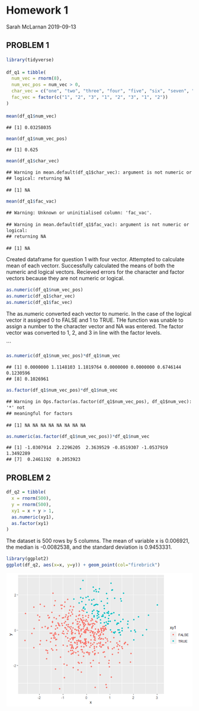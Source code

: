Homework 1
================
Sarah McLarnan
2019-09-13

PROBLEM 1
---------

``` r
library(tidyverse)

df_q1 = tibble(
  num_vec = rnorm(8),
  num_vec_pos = num_vec > 0,
  char_vec = c("one", "two", "three", "four", "five", "six", "seven", "eight"),
  fac_vec = factor(c("1", "2", "3", "1", "2", "3", "1", "2"))
)

mean(df_q1$num_vec)
```

    ## [1] 0.03258035

``` r
mean(df_q1$num_vec_pos)
```

    ## [1] 0.625

``` r
mean(df_q1$char_vec)
```

    ## Warning in mean.default(df_q1$char_vec): argument is not numeric or
    ## logical: returning NA

    ## [1] NA

``` r
mean(df_q1$fac_vac)
```

    ## Warning: Unknown or uninitialised column: 'fac_vac'.

    ## Warning in mean.default(df_q1$fac_vac): argument is not numeric or logical:
    ## returning NA

    ## [1] NA

Created dataframe for question 1 with four vector. Attempted to calculate mean of each vectorr. Successfully calculated the means of both the numeric and logical vectors. Recieved errors for the character and factor vectors because they are not numeric or logical.

``` r
as.numeric(df_q1$num_vec_pos)
as.numeric(df_q1$char_vec)
as.numeric(df_q1$fac_vec)
```

The as.numeric converted each vector to numeric. In the case of the logical vector it assigned 0 to FALSE and 1 to TRUE. THe function was unable to assign a number to the character vector and NA was entered. The factor vector was converted to 1, 2, and 3 in line with the factor levels.

\`\`\`

``` r
as.numeric(df_q1$num_vec_pos)*df_q1$num_vec
```

    ## [1] 0.0000000 1.1148103 1.1819764 0.0000000 0.0000000 0.6746144 0.1230596
    ## [8] 0.1026961

``` r
as.factor(df_q1$num_vec_pos)*df_q1$num_vec
```

    ## Warning in Ops.factor(as.factor(df_q1$num_vec_pos), df_q1$num_vec): '*' not
    ## meaningful for factors

    ## [1] NA NA NA NA NA NA NA NA

``` r
as.numeric(as.factor(df_q1$num_vec_pos))*df_q1$num_vec
```

    ## [1] -1.0307914  2.2296205  2.3639529 -0.8519307 -1.0537919  1.3492289
    ## [7]  0.2461192  0.2053923

PROBLEM 2
---------

``` r
df_q2 = tibble(
  x = rnorm(500),
  y = rnorm(500),
  xy1 = x + y > 1,
  as.numeric(xy1),
  as.factor(xy1)
)
```

The dataset is 500 rows by 5 columns. The mean of variable x is 0.006921, the median is -0.0082538, and the standard deviation is 0.9453331.

``` r
library(ggplot2)
ggplot(df_q2, aes(x=x, y=y)) + geom_point(col="firebrick")
```

![](p8105_hw1_smm2316_files/figure-markdown_github/question_2_pt2-1.png)
